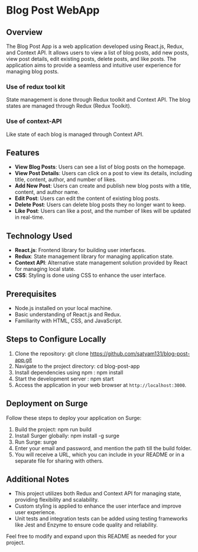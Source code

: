 # Blog Post WebApp

## Overview

The Blog Post App is a web application developed using React.js, Redux, and Context API. It allows users to view a list of blog posts, add new posts, view post details, edit existing posts, delete posts, and like posts. The application aims to provide a seamless and intuitive user experience for managing blog posts.

### Use of redux tool kit
State management is done through Redux toolkit and Context API. The blog states are managed through Redux (Redux Toolkit).

### Use of context-API
Like state of each blog is managed through Context API.


## Features

- **View Blog Posts**: Users can see a list of blog posts on the homepage.
- **View Post Details**: Users can click on a post to view its details, including title, content, author, and number of likes.
- **Add New Post**: Users can create and publish new blog posts with a title, content, and author name.
- **Edit Post**: Users can edit the content of existing blog posts.
- **Delete Post**: Users can delete blog posts they no longer want to keep.
- **Like Post**: Users can like a post, and the number of likes will be updated in real-time.

## Technology Used

- **React.js**: Frontend library for building user interfaces.
- **Redux**: State management library for managing application state.
- **Context API**: Alternative state management solution provided by React for managing local state.
- **CSS**: Styling is done using CSS to enhance the user interface.

## Prerequisites

- Node.js installed on your local machine.
- Basic understanding of React.js and Redux.
- Familiarity with HTML, CSS, and JavaScript.

## Steps to Configure Locally

1. Clone the repository: git clone https://github.com/satyam131/blog-post-app.git 
2. Navigate to the project directory: cd blog-post-app
3. Install dependencies using npm : npm install
4. Start the development server : npm start
5. Access the application in your web browser at `http://localhost:3000`.



## Deployment on Surge

Follow these steps to deploy your application on Surge:

1. Build the project: npm run build  
2. Install Surger globally: npm install -g surge
3. Run Surge: surge
4. Enter your email and password, and mention the path till the build folder.
5. You will receive a URL, which you can include in your README or in a separate file for sharing with others.

## Additional Notes

- This project utilizes both Redux and Context API for managing state, providing flexibility and scalability.
- Custom styling is applied to enhance the user interface and improve user experience.
- Unit tests and integration tests can be added using testing frameworks like Jest and Enzyme to ensure code quality and reliability.

Feel free to modify and expand upon this README as needed for your project.
